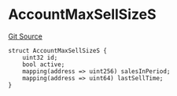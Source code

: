 # AccountMaxSellSizeS
[Git Source](https://github.com/thrackle-io/tron/blob/4b8e6b6f1f58764b58a041110acc182dd905d211/src/client/token/handler/diamond/RuleStorage.sol)


```solidity
struct AccountMaxSellSizeS {
    uint32 id;
    bool active;
    mapping(address => uint256) salesInPeriod;
    mapping(address => uint64) lastSellTime;
}
```

